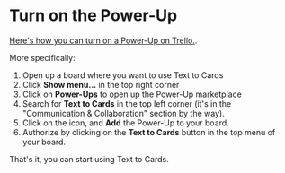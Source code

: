 # Turn on the Power-Up

[Here's how you can turn on a Power-Up on Trello.](https://help.trello.com/article/810-enabling-power-ups).

More specifically:

1. Open up a board where you want to use Text to Cards
2. Click **Show menu...** in the top right corner
3. Click on **Power-Ups** to open up the Power-Up marketplace
4. Search for **Text to Cards** in the top left corner \(it's in the "Communication & Collaboration" section by the way\).
5. Click on the icon, and **Add** the Power-Up to your board.
6. Authorize by clicking on the **Text to Cards** button in the top menu of your board.

That's it, you can start using Text to Cards.

